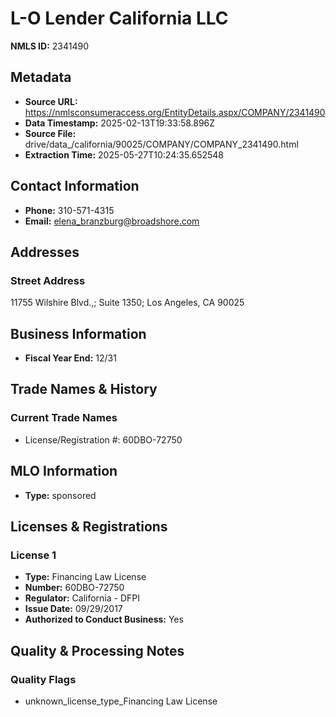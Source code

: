 # L-O Lender California LLC

**NMLS ID:** 2341490

## Metadata
- **Source URL:** https://nmlsconsumeraccess.org/EntityDetails.aspx/COMPANY/2341490
- **Data Timestamp:** 2025-02-13T19:33:58.896Z
- **Source File:** drive/data_/california/90025/COMPANY/COMPANY_2341490.html
- **Extraction Time:** 2025-05-27T10:24:35.652548

## Contact Information
- **Phone:** 310-571-4315
- **Email:** elena_branzburg@broadshore.com

## Addresses
### Street Address
11755 Wilshire Blvd.,; Suite 1350; Los Angeles, CA 90025

## Business Information
- **Fiscal Year End:** 12/31

## Trade Names & History
### Current Trade Names
- License/Registration #: 60DBO-72750

## MLO Information
- **Type:** sponsored

## Licenses & Registrations

### License 1
- **Type:** Financing Law License
- **Number:** 60DBO-72750
- **Regulator:** California - DFPI
- **Issue Date:** 09/29/2017
- **Authorized to Conduct Business:** Yes

## Quality & Processing Notes
### Quality Flags
- unknown_license_type_Financing Law License

